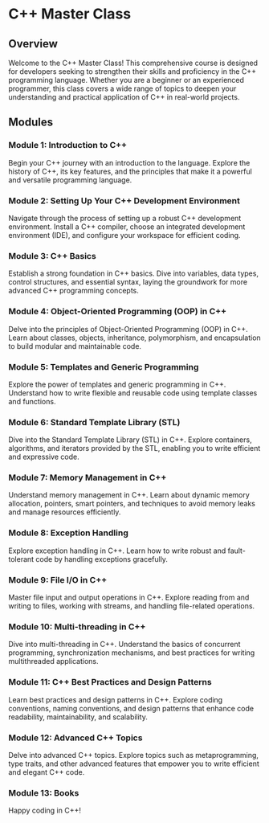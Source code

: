# C++ Master Class

## Overview

Welcome to the C++ Master Class! This comprehensive course is designed for developers seeking to strengthen their skills and proficiency in the C++ programming language. Whether you are a beginner or an experienced programmer, this class covers a wide range of topics to deepen your understanding and practical application of C++ in real-world projects.

## Modules

### Module 1: Introduction to C++

Begin your C++ journey with an introduction to the language. Explore the history of C++, its key features, and the principles that make it a powerful and versatile programming language.

### Module 2: Setting Up Your C++ Development Environment

Navigate through the process of setting up a robust C++ development environment. Install a C++ compiler, choose an integrated development environment (IDE), and configure your workspace for efficient coding.

### Module 3: C++ Basics

Establish a strong foundation in C++ basics. Dive into variables, data types, control structures, and essential syntax, laying the groundwork for more advanced C++ programming concepts.

### Module 4: Object-Oriented Programming (OOP) in C++

Delve into the principles of Object-Oriented Programming (OOP) in C++. Learn about classes, objects, inheritance, polymorphism, and encapsulation to build modular and maintainable code.

### Module 5: Templates and Generic Programming

Explore the power of templates and generic programming in C++. Understand how to write flexible and reusable code using template classes and functions.

### Module 6: Standard Template Library (STL)

Dive into the Standard Template Library (STL) in C++. Explore containers, algorithms, and iterators provided by the STL, enabling you to write efficient and expressive code.

### Module 7: Memory Management in C++

Understand memory management in C++. Learn about dynamic memory allocation, pointers, smart pointers, and techniques to avoid memory leaks and manage resources efficiently.

### Module 8: Exception Handling

Explore exception handling in C++. Learn how to write robust and fault-tolerant code by handling exceptions gracefully.

### Module 9: File I/O in C++

Master file input and output operations in C++. Explore reading from and writing to files, working with streams, and handling file-related operations.

### Module 10: Multi-threading in C++

Dive into multi-threading in C++. Understand the basics of concurrent programming, synchronization mechanisms, and best practices for writing multithreaded applications.

### Module 11: C++ Best Practices and Design Patterns

Learn best practices and design patterns in C++. Explore coding conventions, naming conventions, and design patterns that enhance code readability, maintainability, and scalability.

### Module 12: Advanced C++ Topics

Delve into advanced C++ topics. Explore topics such as metaprogramming, type traits, and other advanced features that empower you to write efficient and elegant C++ code.

### Module 13: Books

Happy coding in C++!
